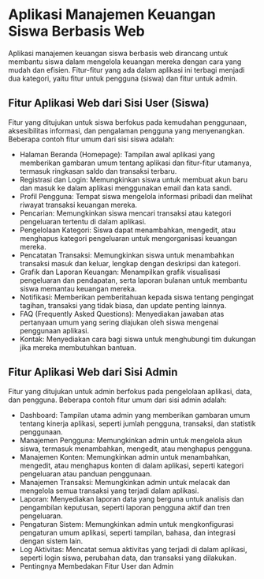 # Aplikasi Manajemen Keuangan Siswa Berbasis Web
Aplikasi manajemen keuangan siswa berbasis web dirancang untuk membantu siswa dalam mengelola keuangan mereka dengan cara yang mudah dan efisien. Fitur-fitur yang ada dalam aplikasi ini terbagi menjadi dua kategori, yaitu fitur untuk pengguna (siswa) dan fitur untuk admin.

## Fitur Aplikasi Web dari Sisi User (Siswa)
Fitur yang ditujukan untuk siswa berfokus pada kemudahan penggunaan, aksesibilitas informasi, dan pengalaman pengguna yang menyenangkan. Beberapa contoh fitur umum dari sisi siswa adalah:

- Halaman Beranda (Homepage): Tampilan awal aplikasi yang memberikan gambaran umum tentang aplikasi dan fitur-fitur utamanya, termasuk ringkasan saldo dan transaksi terbaru.
- Registrasi dan Login: Memungkinkan siswa untuk membuat akun baru dan masuk ke dalam aplikasi menggunakan email dan kata sandi.
- Profil Pengguna: Tempat siswa mengelola informasi pribadi dan melihat riwayat transaksi keuangan mereka.
- Pencarian: Memungkinkan siswa mencari transaksi atau kategori pengeluaran tertentu di dalam aplikasi.
- Pengelolaan Kategori: Siswa dapat menambahkan, mengedit, atau menghapus kategori pengeluaran untuk mengorganisasi keuangan mereka.
- Pencatatan Transaksi: Memungkinkan siswa untuk menambahkan transaksi masuk dan keluar, lengkap dengan deskripsi dan kategori.
- Grafik dan Laporan Keuangan: Menampilkan grafik visualisasi pengeluaran dan pendapatan, serta laporan bulanan untuk membantu siswa memantau keuangan mereka.
- Notifikasi: Memberikan pemberitahuan kepada siswa tentang pengingat tagihan, transaksi yang tidak biasa, dan update penting lainnya.
- FAQ (Frequently Asked Questions): Menyediakan jawaban atas pertanyaan umum yang sering diajukan oleh siswa mengenai penggunaan aplikasi.
- Kontak: Menyediakan cara bagi siswa untuk menghubungi tim dukungan jika mereka membutuhkan bantuan.

## Fitur Aplikasi Web dari Sisi Admin
Fitur yang ditujukan untuk admin berfokus pada pengelolaan aplikasi, data, dan pengguna. Beberapa contoh fitur umum dari sisi admin adalah:

- Dashboard: Tampilan utama admin yang memberikan gambaran umum tentang kinerja aplikasi, seperti jumlah pengguna, transaksi, dan statistik penggunaan.
- Manajemen Pengguna: Memungkinkan admin untuk mengelola akun siswa, termasuk menambahkan, mengedit, atau menghapus pengguna.
- Manajemen Konten: Memungkinkan admin untuk menambahkan, mengedit, atau menghapus konten di dalam aplikasi, seperti kategori pengeluaran atau panduan penggunaan.
- Manajemen Transaksi: Memungkinkan admin untuk melacak dan mengelola semua transaksi yang terjadi dalam aplikasi.
- Laporan: Menyediakan laporan data yang berguna untuk analisis dan pengambilan keputusan, seperti laporan pengguna aktif dan tren pengeluaran.
- Pengaturan Sistem: Memungkinkan admin untuk mengkonfigurasi pengaturan umum aplikasi, seperti tampilan, bahasa, dan integrasi dengan sistem lain.
- Log Aktivitas: Mencatat semua aktivitas yang terjadi di dalam aplikasi, seperti login siswa, perubahan data, dan transaksi yang dilakukan.
- Pentingnya Membedakan Fitur User dan Admin

